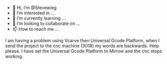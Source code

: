 - 👋 Hi, I’m @Stevewieg
- 👀 I’m interested in ...
- 🌱 I’m currently learning ...
- 💞️ I’m looking to collaborate on ...
- 📫 How to reach me ...

<!---
Stevewieg/Stevewieg is a ✨ special ✨ repository because its `README.md` (this file) appears on your GitHub profile.
You can click the Preview link to take a look at your changes.
--->
I am having a problem using Vcarve then Universal Gcode Platform, when I send the project to the cnc machine (3018) my words are backwards. Help please.
I have set the Universal Gcode Platform to Mirrow and the cnc stops working.
